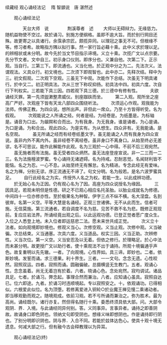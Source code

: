 续藏经   观心诵经法记
　隋 智顗说　唐 湛然述
　　 

　　观心诵经法记

　　　　天台大师　说
　　　　荆溪尊者　述
　　大师以无碍辩力。无缘慈力。随机益物使不空过。故於诵习。别施方便纲格。虽即不逾大旨。而於别行网目还殊。故更寄之以具诸行。余霟承宗匠。颇揽异同。以理冠之事无不可。但根缘不等。修习者希。故略指方隅以拟行事。然一家行旨必藉十乘。此中义求於理以足。的辨相状或未分明。故今先於当文节目指示谛境。义立十乘。次揽广文以点宗要。先分节文者。文中自三。初示身口仪则。即序分也。义兼自他。次第二下。正示观。当自行。三第三下。即流通也。义当化他。於正观中分之为二。先法次义。法谓观法。义具众行。初文境也。二次须下即观智也。此中亦二。先释次结。释中为三。初文假观。二次观下空观。三虽无下中观。次能作下总结。次虽无下明具诸行。於中又二。初正明具法。次从三世下称叹抑扬。初具法中四。初具六度。次自行下判权实。三若能下具三因。四若观下具三德。於三德中有修有性。
　　夫欲诵经灭罪。第一先须盥漱整肃威仪。别座跏趺而坐。
　　第二入观。观所坐之座高广严好。次观座下皆有天龙八部四众围绕听法。
　　次须运心作观。观我能为法师。传佛正教。为四众说。想所出声。非但此一席众。乃至十方皆得听受。名为假观。
　　次观能说之人所诵之经。何者是经。为经卷是。为纸墨是。为标轴是。诵音为口出。为龈腭和合而出。为有我身。为无我身。谁是诵者。为心是诵。为口是诵。为和合出。观此四众。为是实有。为从想生。四众非有。无我能诵。是名空观。
　　虽无所诵之经而有经卷纸墨文字。虽无能诵之人而有我身为四众宣说。虽非内外不离内外。虽非经卷不离经卷。虽非身口不离身口。从始至终必无差谬。名不可思议。能作此解能作此观。名为三观於一心中得。不前不后三观宛然。
　　虽无施者而有法施。虽无受者四众炳然。虽无法座登座宣说。非一二三而一二三。名为法施檀波罗蜜。专心诵持无诸遮碍。名为持戒。忍耐恶觉。名闻财利皆不能恼。名之为忍。一心不息。从始至终无有懈怠。名为精进。专念此经无有爱味。名之为禅。分别无谬。序正流通无不谛了。句文分明。名为般若。是名六波罗蜜具足。
　　自行此经名之为实。传授外人名之为权。若能一生。以此成辨功德。
　　於无始心名为正因。仍有观心名为了因。高座为四众说授名为缘因。
　　三因具足。若观未明但是性德。研之不已观心相应名托圣胎。以胎业成就名为修德。中间四十一位亦修亦性。至於极果名为种智。伊字三点不纵不横。名大涅盘。名到彼岸。名第一义空。平等大慧是名诵经。正观三世诸佛。无不从此而生。信者可施。无信莫施。第三流通者。若自调度不名为慈。见苦不救不名为悲。既修正观现前。复应庄岩法界。所诵经竟出观之后。以此运观功德。已登正觉者愿广度众生。入位之人悉登上地。未入位者即运慈悲二法。愿未来世共成正觉。
　　次义立十法者。如向观境即妙境也。修观义当心。次修空观。义当止观。次修中观。义当破徧。次总结束。义当通塞。次具六度。义当道品。权实三因。义当正助。次辨修性。义当次位。第一义空。义当安忍及以无着。但依之修行。於理略足。於心中法而未甚分明。故更授广文以助行者。使十乘观法不出于诵持。所观十境徧通乎声色。故复重明以先先辙。一者。了向观境。心性界如。具三谛。即妙也。二者。依斯妙境。发誓而诵。求三德果。利十界生。三者。一一文句。念念无遗。心性皎然。寂照双运。四者。寂照而诵。圆融徧破。总摄横竖无生教门。五者。观诵心性。念念虽着。尚无无着岂有於着。六者。晓诵心色。念处宛然。寂均调试。诸品具足。七者。於诵习。弊念起。事理合然而兼治。八者。应知诵心虽具。寂照自达已。位六即途。九者。於诵习时违顺境起。专以寂照安之。十。依观诵功。已得相似。六根爱此似位。名为顶堕。若修离爱进入铜轮○於业魔王禅见慢二乘诸动者。即当移观勤而观之。随境观成。依前习观。若不亏所诵而兼治之。弥为胜术。最为高尚。诵经既尔。诸行亦复。然但得名随行十乘。委悉终须具依大部。问。大部令观阴．界．入境。与此诵经同异何别。答。义同事异。言事异者。诵持之即善阴故。故诵身口即色阴也。领纳文句即受阴也。想缘义味即想阴也。作是诵持即行阴也。了别分明即识阴也。阴与界．入合不同。若能於兹体达色心。使具十观十境无遗息。何减大部之行。但有融今古会释教理以为异耳。

　　观心诵经法记(终)

